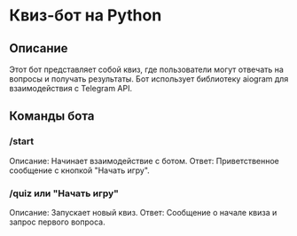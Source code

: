 # Квиз-бот на Python

## Описание
Этот бот представляет собой квиз, где пользователи могут отвечать на вопросы и получать результаты. Бот использует библиотеку aiogram для взаимодействия с Telegram API.


## Команды бота
### /start
Описание: Начинает взаимодействие с ботом.
Ответ: Приветственное сообщение с кнопкой "Начать игру".
### /quiz или "Начать игру"
Описание: Запускает новый квиз.
Ответ: Сообщение о начале квиза и запрос первого вопроса.